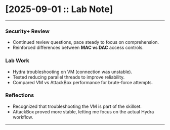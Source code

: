 # [2025-09-01 :: Lab Note]

---

### Security+ Review
- Continued review questions, pace steady to focus on comprehension.  
- Reinforced differences between **MAC vs DAC** access controls.  

### Lab Work
- Hydra troubleshooting on VM (connection was unstable).  
- Tested reducing parallel threads to improve reliability.  
- Compared VM vs AttackBox performance for brute-force attempts.  

### Reflections
- Recognized that troubleshooting the VM is part of the skillset.  
- AttackBox proved more stable, letting me focus on the actual Hydra workflow.  

---
